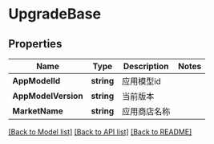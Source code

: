 # UpgradeBase

## Properties

Name | Type | Description | Notes
------------ | ------------- | ------------- | -------------
**AppModelId** | **string** | 应用模型id | 
**AppModelVersion** | **string** | 当前版本 | 
**MarketName** | **string** | 应用商店名称 | 

[[Back to Model list]](../README.md#documentation-for-models) [[Back to API list]](../README.md#documentation-for-api-endpoints) [[Back to README]](../README.md)


